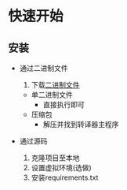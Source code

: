 # 快速开始

## 安装

- 通过二进制文件
    1. 下载[二进制文件](https://github.com/771835/dovetail/releases)

    - 单二进制文件
        - 直接执行即可
    - 压缩包
        - 解压并找到转译器主程序
- 通过源码
    1. 克隆项目至本地
    2. 设置虚拟环境(选做)
    3. 安装requirements.txt

